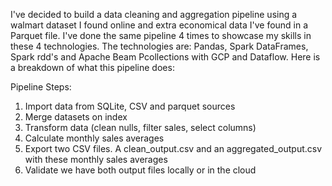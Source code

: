 I've decided to build a data cleaning and aggregation pipeline using a walmart dataset I found online and extra economical data I've found in a Parquet file. I've done the same pipeline 4 times to showcase my skills in these 4 technologies. 
The technologies are: Pandas, Spark DataFrames, Spark rdd's and Apache Beam Pcollections with GCP and Dataflow. Here is a breakdown of what this pipeline does:

Pipeline Steps:
1. Import data from SQLite, CSV and parquet sources
2. Merge datasets on index
3. Transform data (clean nulls, filter sales, select columns)
4. Calculate monthly sales averages
5. Export two CSV files. A clean_output.csv and an aggregated_output.csv with these monthly sales averages
6. Validate we have both output files locally or in the cloud
